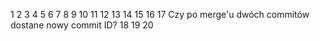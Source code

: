 1
2
3
4
5
6
7
8
9
10
11
12
13
14
15
16
17 Czy po merge'u dwóch commitów dostane nowy commit ID?
18
19
20
